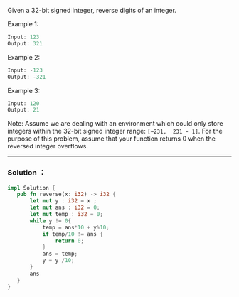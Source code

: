 Given a 32-bit signed integer, reverse digits of an integer.

Example 1:

```rust
Input: 123
Output: 321
```

Example 2:

```rust
Input: -123
Output: -321
```

Example 3:

```rust
Input: 120
Output: 21
```

Note:
Assume we are dealing with an environment which could only store integers within the 32-bit signed integer range:
`[−231,  231 − 1]`. For the purpose of this problem, assume that your function returns 0 when the reversed integer overflows.

---
 ### Solution ：
 
 ```rust
 impl Solution {
    pub fn reverse(x: i32) -> i32 {
        let mut y : i32 = x ; 
        let mut ans : i32 = 0;
        let mut temp : i32 = 0;
        while y != 0{
            temp = ans*10 + y%10;
            if temp/10 != ans {
                return 0;
            }
            ans = temp;
            y = y /10;
        }
        ans
    }
}
 ```
 
